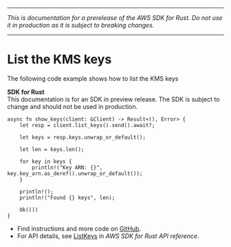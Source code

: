 --------

 *This is documentation for a prerelease of the AWS SDK for Rust\. Do not use it in production as it is subject to breaking changes\.* 

--------

# List the KMS keys<a name="kms_ListKeys_rust_topic"></a>

The following code example shows how to list the KMS keys

**SDK for Rust**  
This documentation is for an SDK in preview release\. The SDK is subject to change and should not be used in production\.
  

```
async fn show_keys(client: &Client) -> Result<(), Error> {
    let resp = client.list_keys().send().await?;

    let keys = resp.keys.unwrap_or_default();

    let len = keys.len();

    for key in keys {
        println!("Key ARN: {}", key.key_arn.as_deref().unwrap_or_default());
    }

    println!();
    println!("Found {} keys", len);

    Ok(())
}
```
+  Find instructions and more code on [GitHub](https://github.com/awsdocs/aws-doc-sdk-examples/tree/main/.rust_alpha/kms#code-examples)\. 
+  For API details, see [ListKeys](https://awslabs.github.io/aws-sdk-rust/) in *AWS SDK for Rust API reference*\. 